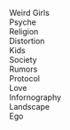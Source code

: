 Weird
Girls  
Psyche  
Religion  
Distortion  
Kids  
Society  
Rumors  
Protocol  
Love  
Infornography  
Landscape  
Ego  
